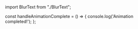 import BlurText from "./BlurText";

const handleAnimationComplete = () => {
  console.log('Animation completed!');
};

<BlurText
  text="Isn't this so cool?!"
  delay={150}
  animateBy="words"
  direction="top"
  onAnimationComplete={handleAnimationComplete}
  className="text-2xl mb-8"
/>